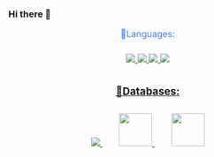 ### Hi there 👋
<div style=" font-size: medium; color: #447ff7" align=center>
  🔹Languages:
  <p style="padding:10px;">
    <a href="https://developer.mozilla.org/en-US/docs/Web/JavaScript" target="_blank"> <img src="https://img.icons8.com/color/48/000000/javascript.png"/> </a>
    <a href="https://www.typescriptlang.org/" target="_blank"> <img src="https://img.icons8.com/color/48/000000/typescript.png"/>
    <a href="https://www.python.org/" target="_blank"> <img src="https://img.icons8.com/color/48/000000/python.png"/>
      <a href="https://www.java.com/en/" target="_blank"> <img src="https://img.icons8.com/color/48/000000/java8.png"/>
  </p>
  
  ### 🔹Databases:
  <p style="padding:10px;"> 
      <a style="padding:15px;" href="https://www.mysql.com/" target="_blank"> <img src="https://img.icons8.com/fluent/50/000000/mysql-logo.png"/> </a>
      <a style="padding:15px;" href="https://www.mongodb.com/" target="_blank"> <img src="https://img.icons8.com/color/452/mongodb.png" height=60 width=60 /> </a>
      <a style="padding:15px;" href="https://www.posgresql.com/" target="_blank"> <img src="https://img.icons8.com/color/50/elephant.png" height=60 width=60 /> </a>
  </p>
  
</div>
